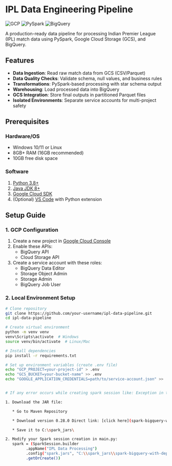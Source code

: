 # IPL Data Engineering Pipeline

![GCP](https://img.shields.io/badge/Google_Cloud-4285F4?style=for-the-badge&logo=google-cloud&logoColor=white)
![PySpark](https://img.shields.io/badge/PySpark-E25A1C?style=for-the-badge&logo=apachespark&logoColor=white)
![BigQuery](https://img.shields.io/badge/BigQuery-4285F4?style=for-the-badge&logo=googlecloud&logoColor=white)

A production-ready data pipeline for processing Indian Premier League (IPL) match data using PySpark, Google Cloud Storage (GCS), and BigQuery.

## Features

- **Data Ingestion**: Read raw match data from GCS (CSV/Parquet)
- **Data Quality Checks**: Validate schema, null values, and business rules
- **Transformations**: PySpark-based processing with star schema output
- **Warehousing**: Load processed data into BigQuery
- **GCS Integration**: Store final outputs in partitioned Parquet files
- **Isolated Environments**: Separate service accounts for multi-project safety

## Prerequisites

### Hardware/OS
- Windows 10/11 or Linux
- 8GB+ RAM (16GB recommended)
- 10GB free disk space

### Software
1. [Python 3.8+](https://www.python.org/downloads/)
2. [Java JDK 8+](https://www.oracle.com/java/technologies/javase/jdk11-archive-downloads.html)
3. [Google Cloud SDK](https://cloud.google.com/sdk/docs/install)
4. (Optional) [VS Code](https://code.visualstudio.com/) with Python extension

## Setup Guide

### 1. GCP Configuration
1. Create a new project in [Google Cloud Console](https://console.cloud.google.com/)
2. Enable these APIs:
   - BigQuery API
   - Cloud Storage API
3. Create a service account with these roles:
   - BigQuery Data Editor
   - Storage Object Admin
   - Storage Admin
   - BigQuery Job User

### 2. Local Environment Setup
```bash
# Clone repository
git clone https://github.com/your-username/ipl-data-pipeline.git
cd ipl-data-pipeline

# Create virtual environment
python -m venv venv
venv\Scripts\activate  # Windows
source venv/bin/activate  # Linux/Mac

# Install dependencies
pip install -r requirements.txt

# Set up environment variables (create .env file)
echo "GCP_PROJECT=your-project-id" > .env
echo "GCS_BUCKET=your-bucket-name" >> .env
echo "GOOGLE_APPLICATION_CREDENTIALS=path/to/service-account.json" >> .env


# If any error occurs while creating spark session like: Exception in thread "main" java.lang.RuntimeException: [unresolved dependency: com.google.cloud.spark#spark-bigquery-with-dependencies_2.12;0.28.0: not found]

1. Download the JAR file:

   * Go to Maven Repository

   * Download version 0.28.0 Direct link: [click here](spark-bigquery-with-dependencies_2.12-0.28.0.jar)

   * Save it to C:\spark_jars\

2. Modify your Spark session creation in main.py:
   spark = (SparkSession.builder
         .appName("IPL Data Processing")
         .config("spark.jars", "C:\\spark_jars\\spark-bigquery-with-dependencies_2.12-0.28.0.jar")
         .getOrCreate())